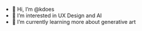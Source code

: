 - 👋 Hi, I’m @kdoes
- 👀 I’m interested in UX Design and AI
- 🌱 I’m currently learning more about generative art

<!---
kdoes/kdoes is a ✨ special ✨ repository because its `README.md` (this file) appears on your GitHub profile.
You can click the Preview link to take a look at your changes.
--->
